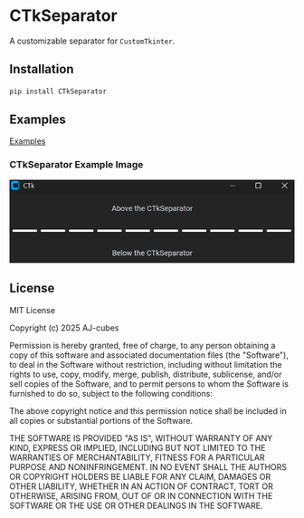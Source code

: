 # CTkSeparator
A customizable separator for `CustomTkinter`.

## Installation
```sh
pip install CTkSeparator
```

## Examples
[Examples](https://github.com/AJ-cubes/CTkSeparator/blob/main/examples/demo.py)

### CTkSeparator Example Image
![CTkSeparator Example](https://raw.githubusercontent.com/AJ-cubes/CTkSeparator/refs/heads/main/examples/CTkSeparator%20Example.png "CTkSeparator Example")

## License
MIT License

Copyright (c) 2025 AJ-cubes

Permission is hereby granted, free of charge, to any person obtaining a copy
of this software and associated documentation files (the "Software"), to deal
in the Software without restriction, including without limitation the rights
to use, copy, modify, merge, publish, distribute, sublicense, and/or sell
copies of the Software, and to permit persons to whom the Software is
furnished to do so, subject to the following conditions:

The above copyright notice and this permission notice shall be included in all
copies or substantial portions of the Software.

THE SOFTWARE IS PROVIDED "AS IS", WITHOUT WARRANTY OF ANY KIND, EXPRESS OR
IMPLIED, INCLUDING BUT NOT LIMITED TO THE WARRANTIES OF MERCHANTABILITY,
FITNESS FOR A PARTICULAR PURPOSE AND NONINFRINGEMENT. IN NO EVENT SHALL THE
AUTHORS OR COPYRIGHT HOLDERS BE LIABLE FOR ANY CLAIM, DAMAGES OR OTHER
LIABILITY, WHETHER IN AN ACTION OF CONTRACT, TORT OR OTHERWISE, ARISING FROM,
OUT OF OR IN CONNECTION WITH THE SOFTWARE OR THE USE OR OTHER DEALINGS IN THE
SOFTWARE.

